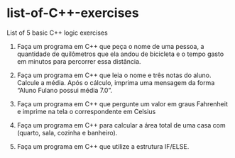 # list-of-C++-exercises
List of 5 basic C++ logic exercises

1) Faça um programa em C++ que peça o nome de uma pessoa, a quantidade de quilômetros que ela andou de bicicleta e o tempo gasto em minutos para percorrer essa distância.

2) Faça um programa em C++ que leia o nome e três notas do aluno. Calcule a média. Após o cálculo, imprima uma mensagem da forma “Aluno Fulano possui média 7.0”.

3) Faça um programa em C++ que pergunte um valor em graus Fahrenheit e imprime na tela o correspondente em Celsius

4) Faça um programa em C++ para calcular a área total de uma casa com (quarto, sala, cozinha e banheiro).

5) Faça um programa em C++ que utilize a estrutura IF/ELSE.


